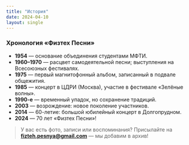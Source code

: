 ```yaml
---
title: "История"
date: 2024-04-10
layout: single
---
```


### Хронология «Физтех Песни»

- **1954** — основание объединения студентами МФТИ.
- **1960–1970** — расцвет самодеятельной песни; выступления на Всесоюзных фестивалях.
- **1975** — первый магнитофонный альбом, записанный в подвале общежития.
- **1985** — концерт в ЦДРИ (Москва), участие в фестивале «Зелёные волны».
- **1990-е** — временный упадок, но сохранение традиций.
- **2003** — возрождение: новое поколение участников.
- **2014** — 60-летие: большой юбилейный концерт в Долгопрудном.
- **2024** — 70 лет «Физтех Песни»!

> У вас есть фото, записи или воспоминания? Присылайте на **fizteh.pesnya@gmail.com** — мы добавим в архив!